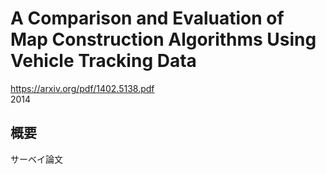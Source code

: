 # A Comparison and Evaluation of Map Construction Algorithms Using Vehicle Tracking Data
https://arxiv.org/pdf/1402.5138.pdf  
2014  

## 概要
サーベイ論文  

